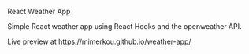 React Weather App

Simple React weather app using React Hooks and the openweather API.

Live preview at https://mimerkou.github.io/weather-app/
